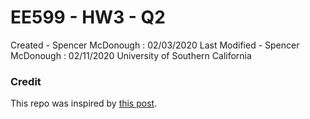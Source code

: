 # EE599 - HW3 - Q2
Created - Spencer McDonough : 02/03/2020
Last Modified - Spencer McDonough : 02/11/2020
University of Southern California

### Credit

This repo was inspired by [this post](https://github.com/ourarash/cpp-template).
